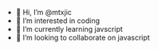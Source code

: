 - 👋 Hi, I’m @mtxjic
- 👀 I’m interested in coding
- 🌱 I’m currently learning javscript
- 💞️ I’m looking to collaborate on javascript

<!---
mtxjic/mtxjic is a ✨ special ✨ repository because its `README.md` (this file) appears on your GitHub profile.
You can click the Preview link to take a look at your changes.
--->
